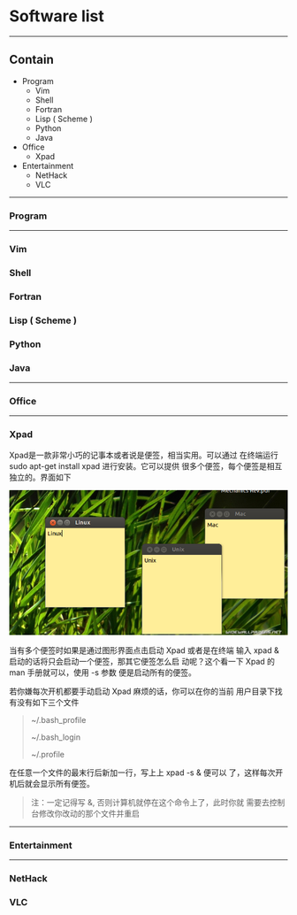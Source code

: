 # Software list
-----------

## Contain
+ Program
  + Vim
  + Shell
  + Fortran
  + Lisp ( Scheme )
  + Python
  + Java
+ Office
  + Xpad
+ Entertainment
  + NetHack
  + VLC

-------------
### Program
-------------

### Vim
### Shell
### Fortran
### Lisp ( Scheme )
### Python
### Java

-------------
### Office
-------------

### Xpad
Xpad是一款非常小巧的记事本或者说是便签，相当实用。可以通过
在终端运行 sudo apt-get install xpad 进行安装。它可以提供
很多个便签，每个便签是相互独立的。界面如下

![xpad1](https://github.com/cjhuang/my-blog/blob/master/Picture/xpad1.png)

当有多个便签时如果是通过图形界面点击启动 Xpad 或者是在终端
输入 xpad & 启动的话将只会启动一个便签，那其它便签怎么启
动呢？这个看一下 Xpad 的 man 手册就可以，使用 -s 参数
便是启动所有的便签。

若你嫌每次开机都要手动启动 Xpad 麻烦的话，你可以在你的当前
用户目录下找有没有如下三个文件

> ~/.bash_profile
>
> ~/.bash_login
>
> ~/.profile
>

在任意一个文件的最末行后新加一行，写上上 xpad -s & 便可以
了，这样每次开机后就会显示所有便签。

> 注：一定记得写 &, 否则计算机就停在这个命令上了，此时你就
> 需要去控制台修改你改动的那个文件并重启

-------------
### Entertainment
-------------

### NetHack
### VLC
